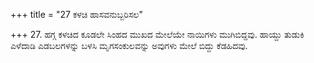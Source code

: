 +++
title = "27 ಕಳಚಿ ಹಾಸವನುಬ್ಬರಿಸಲ"

+++
27. ಹಗ್ಗ ಕಳಚಿದ ಕೂಡಲೇ ಸಿಂಹದ ಮುಖದ ಮೇಲೆಯೇ ನಾಯಿಗಳು ಮುಗಿಬಿದ್ದವು. ಹಾಯ್ದು ತುಡುಕಿ ಎಳೆದಾಡಿ ಎಡಬಲಗಳನ್ನು ಬಳಸಿ ಮೃಗಸಂಕುಲವನ್ನು ಅವುಗಳು ಮೇಲೆ ಬಿದ್ದು ಕೆಡಹಿದವು.